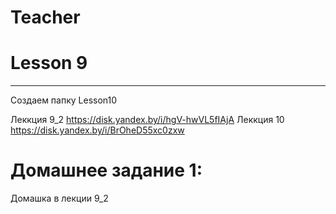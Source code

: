 # Teacher

# Lesson 9
-------------------------

Создаем папку Lesson10

Леккция 9_2 https://disk.yandex.by/i/hgV-hwVL5fIAjA
Леккция 10 https://disk.yandex.by/i/BrOheD55xc0zxw


# Домашнее задание 1: 

Домашка в лекции 9_2